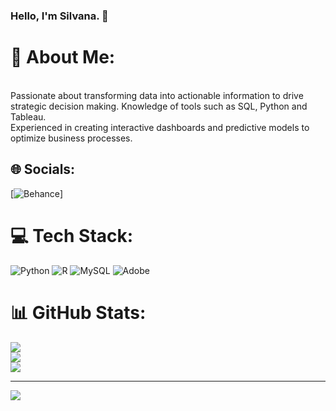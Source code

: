 ### Hello, I'm Silvana. 👋

# 💫 About Me:
<br>Passionate about transforming data into actionable information to drive strategic decision making. Knowledge of tools such as SQL, Python and Tableau.
<br>Experienced in creating interactive dashboards and predictive models to optimize business processes. 


## 🌐 Socials:
[![Behance](https://img.shields.io/badge/Behance-1769ff?logo=behance&logoColor=white)]

# 💻 Tech Stack:
![Python](https://img.shields.io/badge/python-3670A0?style=for-the-badge&logo=python&logoColor=ffdd54) ![R](https://img.shields.io/badge/r-%23276DC3.svg?style=for-the-badge&logo=r&logoColor=white) ![MySQL](https://img.shields.io/badge/mysql-%2300000f.svg?style=for-the-badge&logo=mysql&logoColor=white) ![Adobe](https://img.shields.io/badge/adobe-%23FF0000.svg?style=for-the-badge&logo=adobe&logoColor=white)

# 📊 GitHub Stats:
![](https://github-readme-stats.vercel.app/api?username=SilvanaGuardia&theme=dark&hide_border=false&include_all_commits=false&count_private=false)<br/>
![](https://github-readme-streak-stats.herokuapp.com/?user=SilvanaGuardia&theme=dark&hide_border=false)<br/>
![](https://github-readme-stats.vercel.app/api/top-langs/?username=SilvanaGuardia&theme=dark&hide_border=false&include_all_commits=false&count_private=false&layout=compact)

---
[![](https://visitcount.itsvg.in/api?id=SilvanaGuardia&icon=0&color=0)](https://visitcount.itsvg.in)

<!-- Proudly created with GPRM ( https://gprm.itsvg.in ) -->
